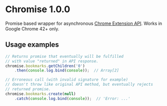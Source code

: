 # Chromise 1.0.0

Promise based wrapper for asynchronous [Chrome Extension API](https://developer.chrome.com/extensions/api_index).
Works in Google Chrome 42+ only.

## Usage examples
~~~js
// Returns promise that eventually will be fulfilled
// with value "returned" in API response.
chromise.bookmarks.getChildren('0')
    .then(console.log.bind(console));  // Array[2]

// Erroneous call (with invalid signature for example)
// doesn't throw like original API method, but eventually rejects
// returned promise.
chromise.bookmarks.create(null)
    .catch(console.log.bind(console));  // 'Error: ...'
~~~
